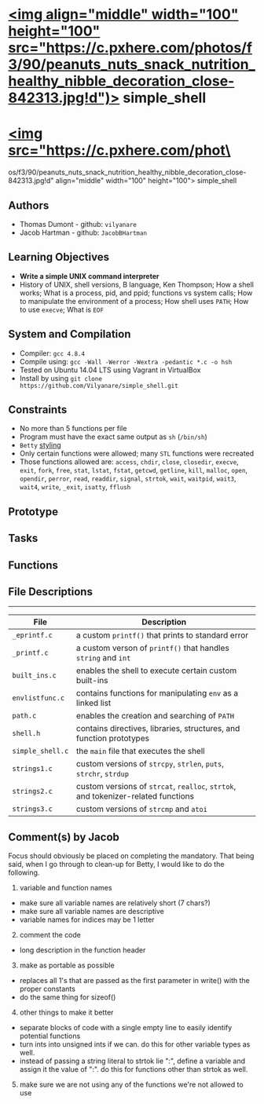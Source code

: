 # <a href="url"><img align="middle" width="100" height="100" src="https://c.pxhere.com/photos/f3/90/peanuts_nuts_snack_nutrition_healthy_nibble_decoration_close-842313.jpg!d")></a> simple_shell

# <a href="url"><img src="https://c.pxhere.com/phot\
os/f3/90/peanuts_nuts_snack_nutrition_healthy_nibble_decoration_close-842313.jpg!d" align="middle" width="100" height="100"></a> simple_shell


## Authors
  * Thomas Dumont - github: `vilyanare`
  * Jacob Hartman - github: `JacobBHartman`

## Learning Objectives
  * __Write a simple UNIX command interpreter__
  * History of UNIX, shell versions, B language, Ken Thompson; How a shell works; What is a process, pid, and ppid; functions vs system calls; How to manipulate the environment of a process; How shell uses `PATH`; How to use `execve`; What is `EOF`

## System and Compilation
  * Compiler: `gcc 4.8.4`
  * Compile using: `gcc -Wall -Werror -Wextra -pedantic *.c -o hsh`
  * Tested on Ubuntu 14.04 LTS using Vagrant in VirtualBox
  * Install by using `git clone https://github.com/Vilyanare/simple_shell.git`

## Constraints
  * No more than 5 functions per file
  * Program must have the exact same output as `sh` (`/bin/sh`)
  * `Betty` [styling](https://github.com/holbertonschool/Betty/wiki)
  * Only certain functions were allowed; many `STL` functions were recreated
  * Those functions allowed are: `access`, `chdir`, `close`, `closedir`, `execve`, `exit`, `fork`, `free`, `stat`, `lstat`, `fstat`, `getcwd`, `getline`, `kill`, `malloc`, `open`, `opendir`, `perror`, `read`, `readdir`, `signal`, `strtok`, `wait`, `waitpid`, `wait3`, `wait4`, `write`, `_exit`, `isatty`, `fflush`

## Prototype

## Tasks

## Functions

## File Descriptions
---
File | Description
--- | ---
`_eprintf.c` | a custom `printf()` that prints to standard error
`_printf.c` | a custom verson of `printf()` that handles `string` and `int`
`built_ins.c` | enables the shell to execute certain custom built-ins
`envlistfunc.c` | contains functions for manipulating `env` as a linked list
`path.c` | enables the creation and searching of `PATH`
`shell.h` | contains directives, libraries, structures, and function prototypes
`simple_shell.c` | the `main` file that executes the shell
`strings1.c` | custom versions of `strcpy`, `strlen`, `puts`, `strchr`, `strdup`
`strings2.c` | custom versions of `strcat`, `realloc`, `strtok`, and tokenizer-related functions
`strings3.c` | custom versions of `strcmp` and `atoi`

## Comment(s) by Jacob
Focus should obviously be placed on completing the mandatory. That being said,
when I go through to clean-up for Betty, I would like to do the following.
1. variable and function names
  * make sure all variable names are relatively short (7 chars?)
  * make sure all variable names are descriptive
  * variable names for indices may be 1 letter
2. comment the code
  * long description in the function header
3. make as portable as possible
  * replaces all 1's that are passed as the first parameter in write() with
    the proper constants
  * do the same thing for sizeof()
4. other things to make it better
  * separate blocks of code with a single empty line to easily identify potential
    functions
  * turn ints into unsigned ints if we can. do this for other variable types as well.
  * instead of passing a string literal to strtok lie ":", define a variable and
    assign it the value of ":". do this for functions other than strtok as well.
5. make sure we are not using any of the functions we're not allowed to use

